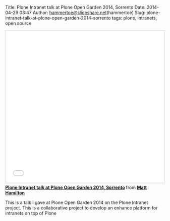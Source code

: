 Title: Plone Intranet talk at Plone Open Garden 2014, Sorrento
Date: 2014-04-29 03:47
Author: hammertoe@slideshare.net(hammertoe)
Slug: plone-intranet-talk-at-plone-open-garden-2014-sorrento
tags: plone, intranets, open source

<iframe src="//www.slideshare.net/slideshow/embed_code/key/Gp2G7EgRluNvye" width="595" height="485" frameborder="0" marginwidth="0" marginheight="0" scrolling="no" style="border:1px solid #CCC; border-width:1px; margin-bottom:5px; max-width: 100%;" allowfullscreen> </iframe> <div style="margin-bottom:5px"> <strong> <a href="//www.slideshare.net/hammertoe/plone-intranet-talk-at-plone-open-garden-2014-sorrento" title="Plone Intranet talk at Plone Open Garden 2014, Sorrento" target="_blank">Plone Intranet talk at Plone Open Garden 2014, Sorrento</a> </strong> from <strong><a href="//www.slideshare.net/hammertoe" target="_blank">Matt Hamilton</a></strong> </div>

This is a talk I gave at Plone Open Garden 2014 on the Plone Intranet
project. This is a collaborative project to develop an enhance platform
for intranets on top of Plone

